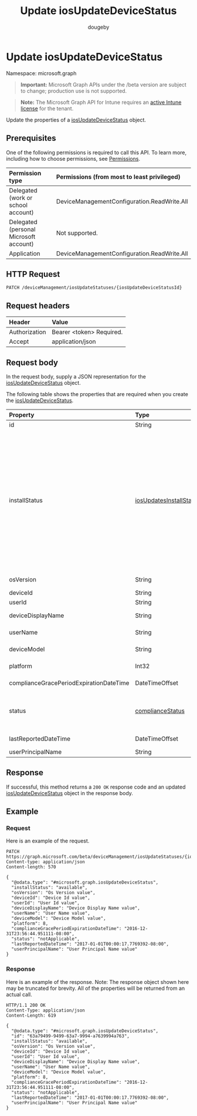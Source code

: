 ﻿---
title: "Update iosUpdateDeviceStatus"
description: "Update the properties of a iosUpdateDeviceStatus object."
author: "dougeby"
localization_priority: Normal
ms.prod: "intune"
doc_type: apiPageType
---

# Update iosUpdateDeviceStatus

Namespace: microsoft.graph

> **Important:** Microsoft Graph APIs under the /beta version are subject to change; production use is not supported.

> **Note:** The Microsoft Graph API for Intune requires an [active Intune license](https://go.microsoft.com/fwlink/?linkid=839381) for the tenant.

Update the properties of a [iosUpdateDeviceStatus](../resources/intune-deviceconfig-iosupdatedevicestatus.md) object.

## Prerequisites

One of the following permissions is required to call this API. To learn more, including how to choose permissions, see [Permissions](/graph/permissions-reference).

| Permission type                        | Permissions (from most to least privileged) |
| :------------------------------------- | :------------------------------------------ |
| Delegated (work or school account)     | DeviceManagementConfiguration.ReadWrite.All |
| Delegated (personal Microsoft account) | Not supported.                              |
| Application                            | DeviceManagementConfiguration.ReadWrite.All |

## HTTP Request

<!-- {
  "blockType": "ignored"
}
-->

```http
PATCH /deviceManagement/iosUpdateStatuses/{iosUpdateDeviceStatusId}
```

## Request headers

| Header        | Value                          |
| :------------ | :----------------------------- |
| Authorization | Bearer &lt;token&gt; Required. |
| Accept        | application/json               |

## Request body

In the request body, supply a JSON representation for the [iosUpdateDeviceStatus](../resources/intune-deviceconfig-iosupdatedevicestatus.md) object.

The following table shows the properties that are required when you create the [iosUpdateDeviceStatus](../resources/intune-deviceconfig-iosupdatedevicestatus.md).

| Property                                | Type                                                                                   | Description                                                                                                                                                                                                                                                                                                                                                                                                                                                                                                                                                |
| :-------------------------------------- | :------------------------------------------------------------------------------------- | :--------------------------------------------------------------------------------------------------------------------------------------------------------------------------------------------------------------------------------------------------------------------------------------------------------------------------------------------------------------------------------------------------------------------------------------------------------------------------------------------------------------------------------------------------------- |
| id                                      | String                                                                                 | Key of the entity.                                                                                                                                                                                                                                                                                                                                                                                                                                                                                                                                         |
| installStatus                           | [iosUpdatesInstallStatus](../resources/intune-deviceconfig-iosupdatesinstallstatus.md) | The installation status of the policy report. Possible values are: `success`, `available`, `idle`, `unknown`, `mdmClientCrashed`, `timeout`, `downloading`, `downloadFailed`, `downloadRequiresComputer`, `downloadInsufficientSpace`, `downloadInsufficientPower`, `downloadInsufficientNetwork`, `installing`, `installInsufficientSpace`, `installInsufficientPower`, `installPhoneCallInProgress`, `installFailed`, `notSupportedOperation`, `sharedDeviceUserLoggedInError`, `updateError`, `deviceOsHigherThanDesiredOsVersion`, `updateScanFailed`. |
| osVersion                               | String                                                                                 | The device version that is being reported.                                                                                                                                                                                                                                                                                                                                                                                                                                                                                                                 |
| deviceId                                | String                                                                                 | The device id that is being reported.                                                                                                                                                                                                                                                                                                                                                                                                                                                                                                                      |
| userId                                  | String                                                                                 | The User id that is being reported.                                                                                                                                                                                                                                                                                                                                                                                                                                                                                                                        |
| deviceDisplayName                       | String                                                                                 | Device name of the DevicePolicyStatus.                                                                                                                                                                                                                                                                                                                                                                                                                                                                                                                     |
| userName                                | String                                                                                 | The User Name that is being reported                                                                                                                                                                                                                                                                                                                                                                                                                                                                                                                       |
| deviceModel                             | String                                                                                 | The device model that is being reported                                                                                                                                                                                                                                                                                                                                                                                                                                                                                                                    |
| platform                                | Int32                                                                                  | Platform of the device that is being reported                                                                                                                                                                                                                                                                                                                                                                                                                                                                                                              |
| complianceGracePeriodExpirationDateTime | DateTimeOffset                                                                         | The DateTime when device compliance grace period expires                                                                                                                                                                                                                                                                                                                                                                                                                                                                                                   |
| status                                  | [complianceStatus](../resources/intune-shared-compliancestatus.md)                     | Compliance status of the policy report. Possible values are: `unknown`, `notApplicable`, `compliant`, `remediated`, `nonCompliant`, `error`, `conflict`, `notAssigned`.                                                                                                                                                                                                                                                                                                                                                                                    |
| lastReportedDateTime                    | DateTimeOffset                                                                         | Last modified date time of the policy report.                                                                                                                                                                                                                                                                                                                                                                                                                                                                                                              |
| userPrincipalName                       | String                                                                                 | UserPrincipalName.                                                                                                                                                                                                                                                                                                                                                                                                                                                                                                                                         |

## Response

If successful, this method returns a `200 OK` response code and an updated [iosUpdateDeviceStatus](../resources/intune-deviceconfig-iosupdatedevicestatus.md) object in the response body.

## Example

### Request

Here is an example of the request.

```http
PATCH https://graph.microsoft.com/beta/deviceManagement/iosUpdateStatuses/{iosUpdateDeviceStatusId}
Content-type: application/json
Content-length: 570

{
  "@odata.type": "#microsoft.graph.iosUpdateDeviceStatus",
  "installStatus": "available",
  "osVersion": "Os Version value",
  "deviceId": "Device Id value",
  "userId": "User Id value",
  "deviceDisplayName": "Device Display Name value",
  "userName": "User Name value",
  "deviceModel": "Device Model value",
  "platform": 8,
  "complianceGracePeriodExpirationDateTime": "2016-12-31T23:56:44.951111-08:00",
  "status": "notApplicable",
  "lastReportedDateTime": "2017-01-01T00:00:17.7769392-08:00",
  "userPrincipalName": "User Principal Name value"
}
```

### Response

Here is an example of the response. Note: The response object shown here may be truncated for brevity. All of the properties will be returned from an actual call.

```http
HTTP/1.1 200 OK
Content-Type: application/json
Content-Length: 619

{
  "@odata.type": "#microsoft.graph.iosUpdateDeviceStatus",
  "id": "63a79499-9499-63a7-9994-a7639994a763",
  "installStatus": "available",
  "osVersion": "Os Version value",
  "deviceId": "Device Id value",
  "userId": "User Id value",
  "deviceDisplayName": "Device Display Name value",
  "userName": "User Name value",
  "deviceModel": "Device Model value",
  "platform": 8,
  "complianceGracePeriodExpirationDateTime": "2016-12-31T23:56:44.951111-08:00",
  "status": "notApplicable",
  "lastReportedDateTime": "2017-01-01T00:00:17.7769392-08:00",
  "userPrincipalName": "User Principal Name value"
}
```
